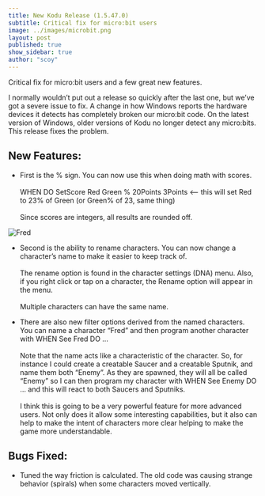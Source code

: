 ```yaml
---
title: New Kodu Release (1.5.47.0)
subtitle: Critical fix for micro:bit users
image: ../images/microbit.png
layout: post
published: true
show_sidebar: true
author: "scoy"
---
```


Critical fix for micro:bit users and a few great new features.

I normally wouldn’t put out a release so quickly after the last one, but we’ve got a severe issue to fix.  A change in how Windows reports the hardware devices it detects has completely broken our micro:bit code.  On the latest version of Windows, older versions of Kodu no longer detect any micro:bits.  This release fixes the problem.

## New Features:

* First is the % sign.  You can now use this when doing math with scores.<br><br>WHEN DO SetScore Red Green % 20Points 3Points   <-- this will set Red to 23% of Green (or Green% of 23, same thing)<br><br>Since scores are integers, all results are rounded off.

![Fred](https://scoy.github.io/KoduGameLab/images/Fred.jpg)
* Second is the ability to rename characters.  You can now change a character’s name to make it easier to keep track of.<br><br>The rename option is found in the character settings (DNA) menu.  Also, if you right click or tap on a character, the Rename option will appear in the menu.<br><br>Multiple characters can have the same name.

* There are also new filter options derived from the named characters.  You can name a character “Fred” and then program another character with WHEN See Fred DO …
<br><br>Note that the name acts like a characteristic of the character.  So, for instance I could create a creatable Saucer and a creatable Sputnik, and name them both “Enemy”.  As they are spawned, they will all be called “Enemy” so I can then program my character with WHEN See Enemy DO …  and this will react to both Saucers and Sputniks.
<br><br>I think this is going to be a very powerful feature for more advanced users.  Not only does it allow some interesting capabilities, but it also can help to make the intent of characters more clear helping to make the game more understandable.

## Bugs Fixed:

* Tuned the way friction is calculated.  The old code was causing strange behavior (spirals) when some characters moved vertically.